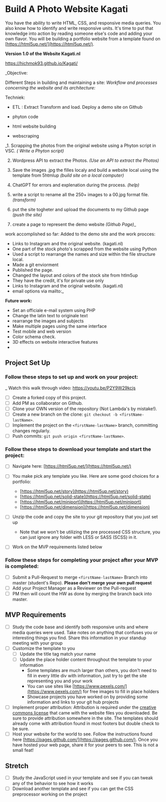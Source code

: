 # Build A Photo Website Kagati 
You have the ability to write HTML, CSS, and responsive media queries.  You also know how to identify and write responsive units.  It's time to put that knowledge into action by reading someone else's code and adding your own flavor.  You will be building a portfolio website from a template found on [https://html5up.net/](https://html5up.net/).

**Version 1.0 of the Website Kagati.nl**

https://hichmok93.github.io/Kagati/

_Objective:

Different Steps in building and maintaining a site:
_Workflow and processes concerning the website and its architecture:_ 

Techniek: 

- ETL : Extract Transform and load. 
Deploy a demo site on Github 

- phyton code

- html website building 

- webscraping 



_1. Scrapping the photos from the original website using a Phyton script in VSC. _( Write a Phyton script)_ 

2. Wordpress API to extract the Photos. _(Use an API to extract the Photos)_ 

3. Save the images .jpg the filles localy and build a website local using the template from 5htmlup _(build site on a local computer)_

4. ChatGPT for errors and explenation during the process.  _(help)_

5. write a script to rename all the 250+ images to a 00.jpg format file.  _(transform)_

6. put the site togheter and upload the documents to my Github page _(push the site)_ 

7. create a page to represent the demo website _(Github Page)__ 

work accomplished so far: 
Added to the demo site and the work procces: 

- Links to Instagram and the original website. (kagati.nl) 
- One part of the stock photo's scrapped from the website using Python 
- Used a script to rearrange the names and size  within the file structure local.
- Made a git enviorment
- Published the page. 
- Changed the layout and colors of the stock site from htlm5up
- They have the credit, it's for private use only
- Links to Instagram and the original website. (kagati.nl) 
- email options via mailto:_ 

**Future  work:** 
- Set an officiale e-mail system using PHP 
- Change the latin text to originale text
- rearrange the images and subjects 
- Make multiple pages using the same interface 
- Test mobile and web version
- Color schema check. 
- 3D effects on website interactive features
- 
## Project Set Up

### Follow these steps to set up and work on your project:

_ Watch this walk through video:  https://youtu.be/P2Y9W29kcjs

- [ ] Create a forked copy of this project.
- [ ] Add PM as collaborator on Github.
- [ ] Clone your OWN version of the repository (Not Lambda's by mistake!).
- [ ] Create a new branch on the clone: `git checkout -b <firstName-lastName>`.
- [ ] Implement the project on the `<firstName-lastName>` branch, committing changes regularly.
- [ ] Push commits: `git push origin <firstName-lastName>`.

### Follow these steps to download your template and start the project:

- [ ] Navigate here: [https://html5up.net/](https://html5up.net/)
- [ ] You make pick any template you like.  Here are some good choices for a portfolio:
	- [https://html5up.net/story](https://html5up.net/story)
	- [https://html5up.net/solid-state](https://html5up.net/solid-state)
	- [https://html5up.net/miniport](https://html5up.net/miniport)
	- [https://html5up.net/dimension](https://html5up.net/dimension)

- [ ] Unzip the code and copy the site to your git repository that you just set up
  * Note that we won't be utilizing the pre processed CSS structure, you can just ignore any folder with LESS or SASS (SCSS) in it.
- [ ] Work on the MVP requirements listed below

### Follow these steps for completing your project after your MVP is completed:

- [ ] Submit a Pull-Request to merge `<firstName-lastName>` Branch into master (student's Repo). **Please don't merge your own pull request**
- [ ] Add your Project Manager as a Reviewer on the Pull-request
- [ ] PM then will count the HW as done by merging the branch back into master.

## MVP Requirements

- [ ] Study the code base and identify both responsive units and where media queries were used.  Take notes on anything that confuses you or interesting things you find.  Share this information in your standup meeting with your group
- [ ] Customize the template to you 
	- [ ] Update the title tag match your name
	- [ ] Update the place holder content throughout the template to your information
		* Some templates are much larger than others, you don't need to fill in every little div with information, just try to get the site representing you and your work 
		* You can use sites like [https://www.pexels.com/](https://www.pexels.com/) for free images to fill in place holders
		* Showcase projects you have worked on by providing some information and links to your git hub projects
- [ ] Implement proper attribution: Attribution is required under the [creative commons license](https://html5up.net/license) that came with the website files you downloaded.  Be sure to provide attribution somewhere in the site.  The templates should already come with attribution found in most footers but double check to be sure.
- [ ] Host your website for the world to see. Follow the instructions found here [https://pages.github.com/](https://pages.github.com/).  Once you have hosted your web page, share it for your peers to see.  This is not a small feat!

## Stretch

- [ ] Study the JavaScript used in your template and see if you can tweak any of the behavior to see how it works
- [ ] Download another template and see if you can get the CSS preprocessor working on the project
